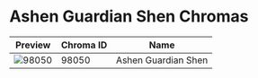 # Ashen Guardian Shen Chromas



| Preview | Chroma ID | Name |
|---------|-----------|------|
| ![98050](https://raw.communitydragon.org/latest/plugins/rcp-be-lol-game-data/global/default/v1/champion-chroma-images/98/98050.png) | 98050 | Ashen Guardian Shen |